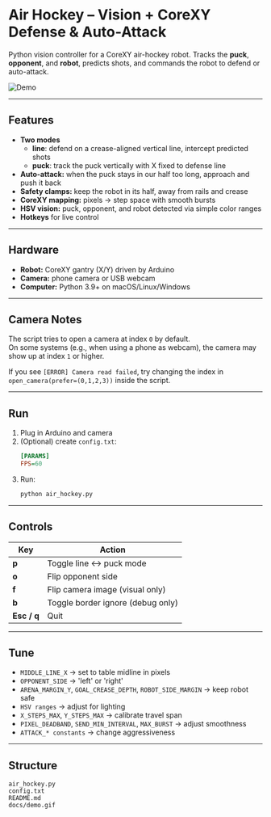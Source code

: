 # Air Hockey – Vision + CoreXY Defense & Auto-Attack

Python vision controller for a CoreXY air-hockey robot. Tracks the **puck**, **opponent**, and **robot**, predicts shots, and commands the robot to defend or auto-attack.

![Demo](docs/demo.gif)

---

## Features

- **Two modes**
  - **line**: defend on a crease-aligned vertical line, intercept predicted shots
  - **puck**: track the puck vertically with X fixed to defense line
- **Auto-attack:** when the puck stays in our half too long, approach and push it back
- **Safety clamps:** keep the robot in its half, away from rails and crease
- **CoreXY mapping:** pixels → step space with smooth bursts
- **HSV vision:** puck, opponent, and robot detected via simple color ranges
- **Hotkeys** for live control

---

## Hardware

- **Robot:** CoreXY gantry (X/Y) driven by Arduino
- **Camera:** phone camera or USB webcam
- **Computer:** Python 3.9+ on macOS/Linux/Windows

---

## Camera Notes

The script tries to open a camera at index `0` by default.  
On some systems (e.g., when using a phone as webcam), the camera may show up at index `1` or higher.  

If you see `[ERROR] Camera read failed`, try changing the index in `open_camera(prefer=(0,1,2,3))` inside the script.

---

## Run

1. Plug in Arduino and camera  
2. (Optional) create `config.txt`:
   ```ini
   [PARAMS]
   FPS=60
   ```
3. Run:
   ```bash
   python air_hockey.py
   ```

---

## Controls

| Key | Action |
| --- | --- |
| **p** | Toggle line ↔ puck mode |
| **o** | Flip opponent side |
| **f** | Flip camera image (visual only) |
| **b** | Toggle border ignore (debug only) |
| **Esc / q** | Quit |

---

## Tune

- `MIDDLE_LINE_X` → set to table midline in pixels
- `OPPONENT_SIDE` → 'left' or 'right'
- `ARENA_MARGIN_Y`, `GOAL_CREASE_DEPTH`, `ROBOT_SIDE_MARGIN` → keep robot safe
- `HSV ranges` → adjust for lighting
- `X_STEPS_MAX`, `Y_STEPS_MAX` → calibrate travel span
- `PIXEL_DEADBAND`, `SEND_MIN_INTERVAL`, `MAX_BURST` → adjust smoothness
- `ATTACK_* constants` → change aggressiveness

---

## Structure

```
air_hockey.py
config.txt
README.md
docs/demo.gif
```
